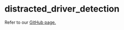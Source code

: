 # distracted_driver_detection

Refer to our <a href="https://jeremy-collins.github.io/distracted_driver_detection/" target="_blank">GitHub page.</a>
